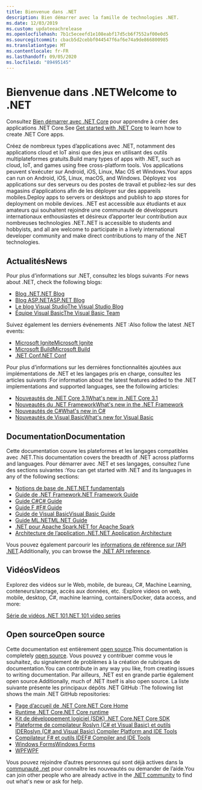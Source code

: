 ```yaml
---
title: Bienvenue dans .NET
description: Bien démarrer avec la famille de technologies .NET.
ms.date: 12/03/2019
ms.custom: updateeachrelease
ms.openlocfilehash: 7b1c5eceefd1e108eabf17d5cb6f7552af00e0d5
ms.sourcegitcommit: cbacb5d2cebbf044547f6af6e74a9de866800985
ms.translationtype: MT
ms.contentlocale: fr-FR
ms.lasthandoff: 09/05/2020
ms.locfileid: "89495145"
---
```

# <a name="welcome-to-net"></a><span data-ttu-id="8421d-103">Bienvenue dans .NET</span><span class="sxs-lookup"><span data-stu-id="8421d-103">Welcome to .NET</span></span>

<span data-ttu-id="8421d-104">Consultez [Bien démarrer avec .NET Core](core/get-started.md) pour apprendre à créer des applications .NET Core.</span><span class="sxs-lookup"><span data-stu-id="8421d-104">See [Get started with .NET Core](core/get-started.md) to learn how to create .NET Core apps.</span></span>

<span data-ttu-id="8421d-105">Créez de nombreux types d’applications avec .NET, notamment des applications cloud et IoT ainsi que des jeux en utilisant des outils multiplateformes gratuits.</span><span class="sxs-lookup"><span data-stu-id="8421d-105">Build many types of apps with .NET, such as cloud, IoT, and games using free cross-platform tools.</span></span> <span data-ttu-id="8421d-106">Vos applications peuvent s’exécuter sur Android, iOS, Linux, Mac OS et Windows.</span><span class="sxs-lookup"><span data-stu-id="8421d-106">Your apps can run on Android, iOS, Linux, macOS, and Windows.</span></span> <span data-ttu-id="8421d-107">Déployez vos applications sur des serveurs ou des postes de travail et publiez-les sur des magasins d’applications afin de les déployer sur des appareils mobiles.</span><span class="sxs-lookup"><span data-stu-id="8421d-107">Deploy apps to servers or desktops and publish to app stores for deployment on mobile devices.</span></span> <span data-ttu-id="8421d-108">.NET est accessible aux étudiants et aux amateurs qui souhaitent rejoindre une communauté de développeurs internationaux enthousiastes et désireux d’apporter leur contribution aux nombreuses technologies .NET.</span><span class="sxs-lookup"><span data-stu-id="8421d-108">.NET is accessible to students and hobbyists, and all are welcome to participate in a lively international developer community and make direct contributions to many of the .NET technologies.</span></span>

## <a name="news"></a><span data-ttu-id="8421d-109">Actualités</span><span class="sxs-lookup"><span data-stu-id="8421d-109">News</span></span>

<span data-ttu-id="8421d-110">Pour plus d’informations sur .NET, consultez les blogs suivants :</span><span class="sxs-lookup"><span data-stu-id="8421d-110">For news about .NET, check the following blogs:</span></span>

- [<span data-ttu-id="8421d-111">Blog .NET</span><span class="sxs-lookup"><span data-stu-id="8421d-111">.NET Blog</span></span>](https://devblogs.microsoft.com/dotnet/)
- [<span data-ttu-id="8421d-112">Blog ASP.NET</span><span class="sxs-lookup"><span data-stu-id="8421d-112">ASP.NET Blog</span></span>](https://devblogs.microsoft.com/aspnet/)
- [<span data-ttu-id="8421d-113">Le blog Visual Studio</span><span class="sxs-lookup"><span data-stu-id="8421d-113">The Visual Studio Blog</span></span>](https://devblogs.microsoft.com/visualstudio/)
- [<span data-ttu-id="8421d-114">Équipe Visual Basic</span><span class="sxs-lookup"><span data-stu-id="8421d-114">The Visual Basic Team</span></span>](https://devblogs.microsoft.com/vbteam/)

<span data-ttu-id="8421d-115">Suivez également les derniers événements .NET :</span><span class="sxs-lookup"><span data-stu-id="8421d-115">Also follow the latest .NET events:</span></span>

- [<span data-ttu-id="8421d-116">Microsoft Ignite</span><span class="sxs-lookup"><span data-stu-id="8421d-116">Microsoft Ignite</span></span>](https://www.microsoft.com/ignite)
- [<span data-ttu-id="8421d-117">Microsoft Build</span><span class="sxs-lookup"><span data-stu-id="8421d-117">Microsoft Build</span></span>](https://www.microsoft.com/build)
- [<span data-ttu-id="8421d-118">.NET Conf</span><span class="sxs-lookup"><span data-stu-id="8421d-118">.NET Conf</span></span>](https://www.dotnetconf.net/)

<span data-ttu-id="8421d-119">Pour plus d’informations sur les dernières fonctionnalités ajoutées aux implémentations de .NET et les langages pris en charge, consultez les articles suivants :</span><span class="sxs-lookup"><span data-stu-id="8421d-119">For information about the latest features added to the .NET implementations and supported languages, see the following articles:</span></span>

- [<span data-ttu-id="8421d-120">Nouveautés de .NET Core 3.1</span><span class="sxs-lookup"><span data-stu-id="8421d-120">What's new in .NET Core 3.1</span></span>](core/whats-new/dotnet-core-3-1.md)
- [<span data-ttu-id="8421d-121">Nouveautés du .NET Framework</span><span class="sxs-lookup"><span data-stu-id="8421d-121">What's new in the .NET Framework</span></span>](framework/whats-new/index.md)
- [<span data-ttu-id="8421d-122">Nouveautés de C#</span><span class="sxs-lookup"><span data-stu-id="8421d-122">What's new in C#</span></span>](csharp/whats-new/index.md)
- [<span data-ttu-id="8421d-123">Nouveautés de Visual Basic</span><span class="sxs-lookup"><span data-stu-id="8421d-123">What's new for Visual Basic</span></span>](visual-basic/whats-new/index.md)

## <a name="documentation"></a><span data-ttu-id="8421d-124">Documentation</span><span class="sxs-lookup"><span data-stu-id="8421d-124">Documentation</span></span>

<span data-ttu-id="8421d-125">Cette documentation couvre les plateformes et les langages compatibles avec .NET.</span><span class="sxs-lookup"><span data-stu-id="8421d-125">This documentation covers the breadth of .NET across platforms and languages.</span></span> <span data-ttu-id="8421d-126">Pour démarrer avec .NET et ses langages, consultez l’une des sections suivantes :</span><span class="sxs-lookup"><span data-stu-id="8421d-126">You can get started with .NET and its languages in any of the following sections:</span></span>

- [<span data-ttu-id="8421d-127">Notions de base de .NET</span><span class="sxs-lookup"><span data-stu-id="8421d-127">.NET fundamentals</span></span>](fundamentals/index.yml)
- [<span data-ttu-id="8421d-128">Guide de .NET Framework</span><span class="sxs-lookup"><span data-stu-id="8421d-128">.NET Framework Guide</span></span>](framework/index.yml)
- [<span data-ttu-id="8421d-129">Guide C#</span><span class="sxs-lookup"><span data-stu-id="8421d-129">C# Guide</span></span>](csharp/index.yml)
- [<span data-ttu-id="8421d-130">Guide F #</span><span class="sxs-lookup"><span data-stu-id="8421d-130">F# Guide</span></span>](fsharp/index.yml)
- [<span data-ttu-id="8421d-131">Guide de Visual Basic</span><span class="sxs-lookup"><span data-stu-id="8421d-131">Visual Basic Guide</span></span>](visual-basic/index.yml)
- [<span data-ttu-id="8421d-132">Guide ML.NET</span><span class="sxs-lookup"><span data-stu-id="8421d-132">ML.NET Guide</span></span>](machine-learning/index.yml)
- [<span data-ttu-id="8421d-133">.NET pour Apache Spark</span><span class="sxs-lookup"><span data-stu-id="8421d-133">.NET for Apache Spark</span></span>](spark/index.yml)
- [<span data-ttu-id="8421d-134">Architecture de l’application .NET</span><span class="sxs-lookup"><span data-stu-id="8421d-134">.NET Application Architecture</span></span>](architecture/index.yml)

<span data-ttu-id="8421d-135">Vous pouvez également parcourir les [informations de référence sur l’API .NET](/dotnet/api).</span><span class="sxs-lookup"><span data-stu-id="8421d-135">Additionally, you can browse the [.NET API reference](/dotnet/api).</span></span>

## <a name="videos"></a><span data-ttu-id="8421d-136">Vidéos</span><span class="sxs-lookup"><span data-stu-id="8421d-136">Videos</span></span>

<span data-ttu-id="8421d-137">Explorez des vidéos sur le Web, mobile, de bureau, C#, Machine Learning, conteneurs/ancrage, accès aux données, etc. :</span><span class="sxs-lookup"><span data-stu-id="8421d-137">Explore videos on web, mobile, desktop, C#, machine learning, containers/Docker, data access, and more:</span></span>

[<span data-ttu-id="8421d-138">Série de vidéos .NET 101</span><span class="sxs-lookup"><span data-stu-id="8421d-138">.NET 101 video series</span></span>](https://dotnet.microsoft.com/learn/videos)

## <a name="open-source"></a><span data-ttu-id="8421d-139">Open source</span><span class="sxs-lookup"><span data-stu-id="8421d-139">Open source</span></span>

<span data-ttu-id="8421d-140">Cette documentation est entièrement [open source](https://github.com/dotnet/docs).</span><span class="sxs-lookup"><span data-stu-id="8421d-140">This documentation is completely [open source](https://github.com/dotnet/docs).</span></span> <span data-ttu-id="8421d-141">Vous pouvez y contribuer comme vous le souhaitez, du signalement de problèmes à la création de rubriques de documentation.</span><span class="sxs-lookup"><span data-stu-id="8421d-141">You can contribute in any way you like, from creating issues to writing documentation.</span></span> <span data-ttu-id="8421d-142">Par ailleurs, .NET est en grande partie également open source.</span><span class="sxs-lookup"><span data-stu-id="8421d-142">Additionally, much of .NET itself is also open source.</span></span> <span data-ttu-id="8421d-143">La liste suivante présente les principaux dépôts .NET GitHub :</span><span class="sxs-lookup"><span data-stu-id="8421d-143">The following list shows the main .NET GitHub repositories:</span></span>

- [<span data-ttu-id="8421d-144">Page d’accueil de .NET Core</span><span class="sxs-lookup"><span data-stu-id="8421d-144">.NET Core Home</span></span>](https://github.com/dotnet/core)
- [<span data-ttu-id="8421d-145">Runtime .NET Core</span><span class="sxs-lookup"><span data-stu-id="8421d-145">.NET Core runtime</span></span>](https://github.com/dotnet/runtime)
- [<span data-ttu-id="8421d-146">Kit de développement logiciel (SDK) .NET Core</span><span class="sxs-lookup"><span data-stu-id="8421d-146">.NET Core SDK</span></span>](https://github.com/dotnet/sdk)
- [<span data-ttu-id="8421d-147">Plateforme de compilateur Roslyn (C# et Visual Basic) et outils IDE</span><span class="sxs-lookup"><span data-stu-id="8421d-147">Roslyn (C# and Visual Basic) Compiler Platform and IDE Tools</span></span>](https://github.com/dotnet/roslyn)
- [<span data-ttu-id="8421d-148">Compilateur F# et outils IDE</span><span class="sxs-lookup"><span data-stu-id="8421d-148">F# Compiler and IDE Tools</span></span>](https://github.com/dotnet/fsharp)
- [<span data-ttu-id="8421d-149">Windows Forms</span><span class="sxs-lookup"><span data-stu-id="8421d-149">Windows Forms</span></span>](https://github.com/dotnet/winforms)
- [<span data-ttu-id="8421d-150">WPF</span><span class="sxs-lookup"><span data-stu-id="8421d-150">WPF</span></span>](https://github.com/dotnet/wpf)

<span data-ttu-id="8421d-151">Vous pouvez rejoindre d’autres personnes qui sont déjà actives dans la [communauté .net](https://dotnet.microsoft.com/platform/community) pour connaître les nouveautés ou demander de l’aide.</span><span class="sxs-lookup"><span data-stu-id="8421d-151">You can join other people who are already active in the [.NET community](https://dotnet.microsoft.com/platform/community) to find out what's new or ask for help.</span></span>
